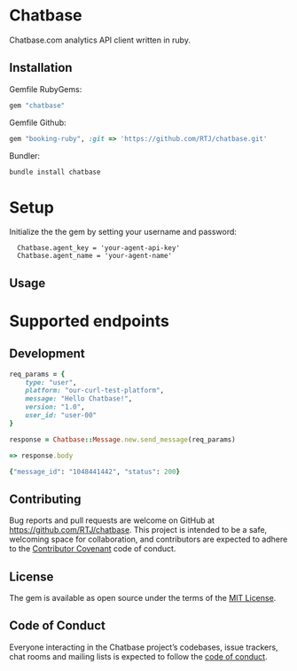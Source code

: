 # Chatbase

Chatbase.com analytics API client written in ruby.

## Installation

Gemfile RubyGems:
```ruby
gem "chatbase"
```

Gemfile Github:
```ruby
gem "booking-ruby", :git => 'https://github.com/RTJ/chatbase.git'
```

Bundler:
```ruby
bundle install chatbase
```

# Setup

Initialize the the gem by setting your username and password:

```
  Chatbase.agent_key = 'your-agent-api-key'
  Chatbase.agent_name = 'your-agent-name'
```

## Usage

# Supported endpoints

## Development

```ruby
req_params = {
    type: "user",
    platform: "our-curl-test-platform",
    message: "Hello Chatbase!",
    version: "1.0",
    user_id: "user-00"
}

response = Chatbase::Message.new.send_message(req_params)

=> response.body

{"message_id": "1048441442", "status": 200}
```

## Contributing

Bug reports and pull requests are welcome on GitHub at https://github.com/RTJ/chatbase. This project is intended to be a safe, welcoming space for collaboration, and contributors are expected to adhere to the [Contributor Covenant](http://contributor-covenant.org) code of conduct.

## License

The gem is available as open source under the terms of the [MIT License](http://opensource.org/licenses/MIT).

## Code of Conduct

Everyone interacting in the Chatbase project’s codebases, issue trackers, chat rooms and mailing lists is expected to follow the [code of conduct](https://github.com/RTJ/chatbase/blob/master/CODE_OF_CONDUCT.md).
